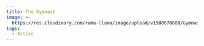 ```yaml
---
title: The Gymnast
image: >-
  https://res.cloudinary.com/rama-llama/image/upload/v1580678880/Gymnastics_Meet_pwjegc.jpg
tags:
  - Action
---
```


